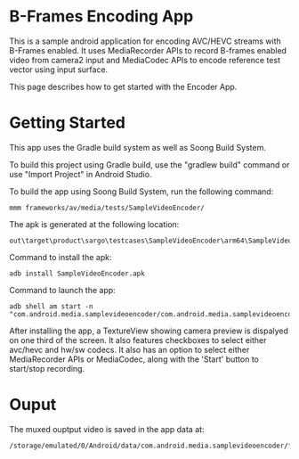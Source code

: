 # B-Frames Encoding App

This is a sample android application for encoding AVC/HEVC streams with B-Frames enabled. It uses MediaRecorder APIs to record B-frames enabled video from camera2 input and MediaCodec APIs to encode reference test vector using input surface.

This page describes how to get started with the Encoder App.


# Getting Started

This app uses the Gradle build system as well as Soong Build System.

To build this project using Gradle build, use the "gradlew build" command or use "Import Project" in Android Studio.

To build the app using Soong Build System, run the following command:
```
mmm frameworks/av/media/tests/SampleVideoEncoder/
```

The apk is generated at the following location:
```
out\target\product\sargo\testcases\SampleVideoEncoder\arm64\SampleVideoEncoder.apk
```

Command to install the apk:
```
adb install SampleVideoEncoder.apk
```

Command to launch the app:
```
adb shell am start -n "com.android.media.samplevideoencoder/com.android.media.samplevideoencoder.MainActivity"
```

After installing the app, a TextureView showing camera preview is dispalyed on one third of the screen. It also features checkboxes to select either avc/hevc and hw/sw codecs. It also has an option to select either MediaRecorder APIs or MediaCodec, along with the 'Start' button to start/stop recording.


# Ouput

The muxed ouptput video is saved in the app data at:
```
/storage/emulated/0/Android/data/com.android.media.samplevideoencoder/files/
```
